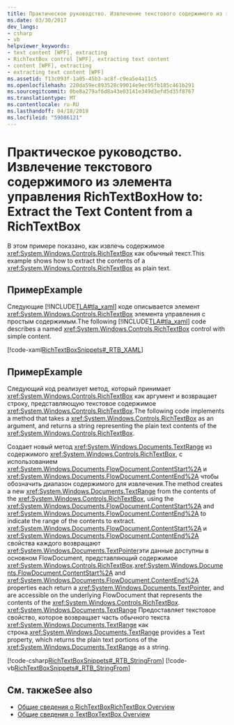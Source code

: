 ```yaml
---
title: Практическое руководство. Извлечение текстового содержимого из элемента управления RichTextBox
ms.date: 03/30/2017
dev_langs:
- csharp
- vb
helpviewer_keywords:
- text content [WPF], extracting
- RichTextBox control [WPF], extracting text content
- content [WPF], extracting
- extracting text content [WPF]
ms.assetid: f13c093f-1a05-45b3-ac8f-c9ea5e4a11c5
ms.openlocfilehash: 220da59ec893528c99014e9ec95fb185c461b291
ms.sourcegitcommit: 0be8a279af6d8a43e03141e349d3efd5d35f8767
ms.translationtype: MT
ms.contentlocale: ru-RU
ms.lasthandoff: 04/18/2019
ms.locfileid: "59086121"
---
```

# <a name="how-to-extract-the-text-content-from-a-richtextbox"></a><span data-ttu-id="30d2f-102">Практическое руководство. Извлечение текстового содержимого из элемента управления RichTextBox</span><span class="sxs-lookup"><span data-stu-id="30d2f-102">How to: Extract the Text Content from a RichTextBox</span></span>
<span data-ttu-id="30d2f-103">В этом примере показано, как извлечь содержимое <xref:System.Windows.Controls.RichTextBox> как обычный текст.</span><span class="sxs-lookup"><span data-stu-id="30d2f-103">This example shows how to extract the contents of a <xref:System.Windows.Controls.RichTextBox> as plain text.</span></span>  
  
## <a name="example"></a><span data-ttu-id="30d2f-104">Пример</span><span class="sxs-lookup"><span data-stu-id="30d2f-104">Example</span></span>  
 <span data-ttu-id="30d2f-105">Следующие [!INCLUDE[TLA#tla_xaml](../../../../includes/tlasharptla-xaml-md.md)] коде описывается элемент <xref:System.Windows.Controls.RichTextBox> элемента управления с простым содержимым.</span><span class="sxs-lookup"><span data-stu-id="30d2f-105">The following [!INCLUDE[TLA#tla_xaml](../../../../includes/tlasharptla-xaml-md.md)] code describes a named <xref:System.Windows.Controls.RichTextBox> control with simple content.</span></span>  
  
 [!code-xaml[RichTextBoxSnippets#_RTB_XAML](~/samples/snippets/csharp/VS_Snippets_Wpf/RichTextBoxSnippets/CSharp/Window1.xaml#_rtb_xaml)]  
  
## <a name="example"></a><span data-ttu-id="30d2f-106">Пример</span><span class="sxs-lookup"><span data-stu-id="30d2f-106">Example</span></span>  
 <span data-ttu-id="30d2f-107">Следующий код реализует метод, который принимает <xref:System.Windows.Controls.RichTextBox> как аргумент и возвращает строку, представляющую текстовое содержимое <xref:System.Windows.Controls.RichTextBox>.</span><span class="sxs-lookup"><span data-stu-id="30d2f-107">The following code implements a method that takes a <xref:System.Windows.Controls.RichTextBox> as an argument, and returns a string representing the plain text contents of the <xref:System.Windows.Controls.RichTextBox>.</span></span>  
  
 <span data-ttu-id="30d2f-108">Создает новый метод <xref:System.Windows.Documents.TextRange> из содержимого <xref:System.Windows.Controls.RichTextBox>, с использованием <xref:System.Windows.Documents.FlowDocument.ContentStart%2A> и <xref:System.Windows.Documents.FlowDocument.ContentEnd%2A> чтобы обозначить диапазон содержимого для извлечения.</span><span class="sxs-lookup"><span data-stu-id="30d2f-108">The method creates a new <xref:System.Windows.Documents.TextRange> from the contents of the <xref:System.Windows.Controls.RichTextBox>, using the <xref:System.Windows.Documents.FlowDocument.ContentStart%2A> and <xref:System.Windows.Documents.FlowDocument.ContentEnd%2A> to indicate the range of the contents to extract.</span></span>  <span data-ttu-id="30d2f-109"><xref:System.Windows.Documents.FlowDocument.ContentStart%2A> и <xref:System.Windows.Documents.FlowDocument.ContentEnd%2A> свойства каждого возвращают <xref:System.Windows.Documents.TextPointer>эти данные доступны в основном FlowDocument, представляющий содержимое <xref:System.Windows.Controls.RichTextBox>.</span><span class="sxs-lookup"><span data-stu-id="30d2f-109"><xref:System.Windows.Documents.FlowDocument.ContentStart%2A> and <xref:System.Windows.Documents.FlowDocument.ContentEnd%2A> properties each return a <xref:System.Windows.Documents.TextPointer>, and are accessible on the underlying FlowDocument that represents the contents of the <xref:System.Windows.Controls.RichTextBox>.</span></span>  <span data-ttu-id="30d2f-110"><xref:System.Windows.Documents.TextRange> Предоставляет текстовое свойство, которое возвращает часть обычного текста <xref:System.Windows.Documents.TextRange> как строка.</span><span class="sxs-lookup"><span data-stu-id="30d2f-110"><xref:System.Windows.Documents.TextRange> provides a Text property, which returns the plain text portions of the <xref:System.Windows.Documents.TextRange> as a string.</span></span>  
  
 [!code-csharp[RichTextBoxSnippets#_RTB_StringFrom](~/samples/snippets/csharp/VS_Snippets_Wpf/RichTextBoxSnippets/CSharp/Window1.xaml.cs#_rtb_stringfrom)]
 [!code-vb[RichTextBoxSnippets#_RTB_StringFrom](~/samples/snippets/visualbasic/VS_Snippets_Wpf/RichTextBoxSnippets/visualbasic/window1.xaml.vb#_rtb_stringfrom)]  
  
## <a name="see-also"></a><span data-ttu-id="30d2f-111">См. также</span><span class="sxs-lookup"><span data-stu-id="30d2f-111">See also</span></span>

- [<span data-ttu-id="30d2f-112">Общие сведения о RichTextBox</span><span class="sxs-lookup"><span data-stu-id="30d2f-112">RichTextBox Overview</span></span>](richtextbox-overview.md)
- [<span data-ttu-id="30d2f-113">Общие сведения о TextBox</span><span class="sxs-lookup"><span data-stu-id="30d2f-113">TextBox Overview</span></span>](textbox-overview.md)
